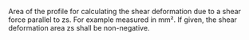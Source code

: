 Area of the profile for calculating the shear deformation due to a shear force parallel to zs. For example measured in mm². If given, the shear deformation area zs shall be non-negative.